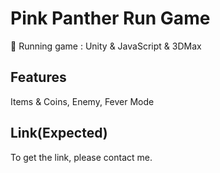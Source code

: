 # Pink Panther Run Game

:runner: Running game : Unity & JavaScript & 3DMax

## Features

Items & Coins,
Enemy,
Fever Mode

## Link(Expected)

To get the link, please contact me.
